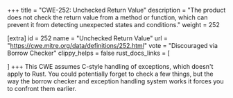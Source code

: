 +++
title = "CWE-252: Unchecked Return Value"
description	= "The product does not check the return value from a method or function, which can prevent it from detecting unexpected states and conditions."
weight = 252

[extra]
id = 252
name = "Unchecked Return Value"
url = "https://cwe.mitre.org/data/definitions/252.html"
vote = "Discouraged via Borrow Checker"
clippy_helps = false
rust_docs_links = [
	
]
+++
This CWE assumes C-style handling of exceptions, which doesn't apply to Rust. You could potentially forget to check a few things, but the way the borrow checker and exception handling system works it forces you to confront them earlier.
